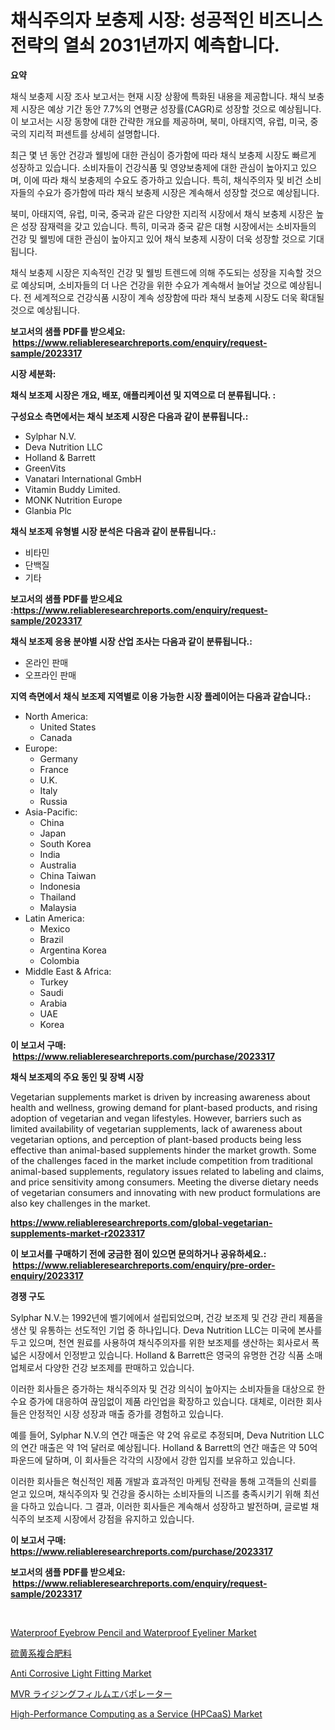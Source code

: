 <p><h1>채식주의자 보충제 시장: 성공적인 비즈니스 전략의 열쇠 2031년까지 예측합니다.</h1></p><p><strong>요약</strong></p>
<p><p>채식 보충제 시장 조사 보고서는 현재 시장 상황에 특화된 내용을 제공합니다. 채식 보충제 시장은 예상 기간 동안 7.7%의 연평균 성장률(CAGR)로 성장할 것으로 예상됩니다. 이 보고서는 시장 동향에 대한 간략한 개요를 제공하며, 북미, 아태지역, 유럽, 미국, 중국의 지리적 퍼센트를 상세히 설명합니다.</p><p>최근 몇 년 동안 건강과 웰빙에 대한 관심이 증가함에 따라 채식 보충제 시장도 빠르게 성장하고 있습니다. 소비자들이 건강식품 및 영양보충제에 대한 관심이 높아지고 있으며, 이에 따라 채식 보충제의 수요도 증가하고 있습니다. 특히, 채식주의자 및 비건 소비자들의 수요가 증가함에 따라 채식 보충제 시장은 계속해서 성장할 것으로 예상됩니다.</p><p>북미, 아태지역, 유럽, 미국, 중국과 같은 다양한 지리적 시장에서 채식 보충제 시장은 높은 성장 잠재력을 갖고 있습니다. 특히, 미국과 중국 같은 대형 시장에서는 소비자들의 건강 및 웰빙에 대한 관심이 높아지고 있어 채식 보충제 시장이 더욱 성장할 것으로 기대됩니다.</p><p>채식 보충제 시장은 지속적인 건강 및 웰빙 트렌드에 의해 주도되는 성장을 지속할 것으로 예상되며, 소비자들의 더 나은 건강을 위한 수요가 계속해서 늘어날 것으로 예상됩니다. 전 세계적으로 건강식품 시장이 계속 성장함에 따라 채식 보충제 시장도 더욱 확대될 것으로 예상됩니다.</p></p>
<p><strong>보고서의 샘플 PDF를 받으세요: &nbsp;<a href="https://www.reliableresearchreports.com/enquiry/request-sample/2023317">https://www.reliableresearchreports.com/enquiry/request-sample/2023317</a></strong></p>
<p><strong>시장 세분화:</strong></p>
<p><strong> 채식 보조제 시장은 개요, 배포, 애플리케이션 및 지역으로 더 분류됩니다. :</strong></p>
<p><strong>구성요소 측면에서는 채식 보조제 시장은 다음과 같이 분류됩니다.:</strong></p>
<p><ul><li>Sylphar N.V.</li><li>Deva Nutrition LLC</li><li>Holland & Barrett</li><li>GreenVits</li><li>Vanatari International GmbH</li><li>Vitamin Buddy Limited.</li><li>MONK Nutrition Europe</li><li>Glanbia Plc</li></ul></p>
<p><strong> 채식 보조제 유형별 시장 분석은 다음과 같이 분류됩니다.:</strong></p>
<p><ul><li>비타민</li><li>단백질</li><li>기타</li></ul></p>
<p><strong>보고서의 샘플 PDF를 받으세요 :<a href="https://www.reliableresearchreports.com/enquiry/request-sample/2023317">https://www.reliableresearchreports.com/enquiry/request-sample/2023317</a></strong></p>
<p><strong> 채식 보조제 응용 분야별 시장 산업 조사는 다음과 같이 분류됩니다.:</strong></p>
<p><ul><li>온라인 판매</li><li>오프라인 판매</li></ul></p>
<p><strong>지역 측면에서 채식 보조제 지역별로 이용 가능한 시장 플레이어는 다음과 같습니다.:</strong></p>
<p><ul>
    <li>
        North America:
        <ul>
            <li>United States</li>
            <li>Canada</li>
        </ul>
    </li>
    <li>
        Europe:
        <ul>
            <li>Germany</li>
            <li>France</li>
            <li>U.K.</li>
            <li>Italy</li>
            <li>Russia</li>
        </ul>
    </li>
    <li>
        Asia-Pacific:
        <ul>
            <li>China</li>
            <li>Japan</li>
            <li>South Korea</li>
            <li>India</li>
            <li>Australia</li>
            <li>China Taiwan</li>
            <li>Indonesia</li>
            <li>Thailand</li>
            <li>Malaysia</li>
        </ul>
    </li>
    <li>
        Latin America:
        <ul>
            <li>Mexico</li>
            <li>Brazil</li>
            <li>Argentina Korea</li>
            <li>Colombia</li>
        </ul>
    </li>
    <li>
        Middle East & Africa:
        <ul>
            <li>Turkey</li>
            <li>Saudi</li>
            <li>Arabia</li>
            <li>UAE</li>
            <li>Korea</li>
        </ul>
    </li>
    </ul></p>
<p><strong>이 보고서 구매: &nbsp;<a href="https://www.reliableresearchreports.com/purchase/2023317">https://www.reliableresearchreports.com/purchase/2023317</a></strong></p>
<p><strong>채식 보조제의 주요 동인 및 장벽 시장</strong></p>
<p><p>Vegetarian supplements market is driven by increasing awareness about health and wellness, growing demand for plant-based products, and rising adoption of vegetarian and vegan lifestyles. However, barriers such as limited availability of vegetarian supplements, lack of awareness about vegetarian options, and perception of plant-based products being less effective than animal-based supplements hinder the market growth. Some of the challenges faced in the market include competition from traditional animal-based supplements, regulatory issues related to labeling and claims, and price sensitivity among consumers. Meeting the diverse dietary needs of vegetarian consumers and innovating with new product formulations are also key challenges in the market.</p></p>
<p><strong><a href="https://www.reliableresearchreports.com/global-vegetarian-supplements-market-r2023317">https://www.reliableresearchreports.com/global-vegetarian-supplements-market-r2023317</a></strong></p>
<p><strong>이 보고서를 구매하기 전에 궁금한 점이 있으면 문의하거나 공유하세요.: &nbsp;<a href="https://www.reliableresearchreports.com/enquiry/pre-order-enquiry/2023317">https://www.reliableresearchreports.com/enquiry/pre-order-enquiry/2023317</a></strong></p>
<p><strong>경쟁 구도</strong></p>
<p><p>Sylphar N.V.는 1992년에 벨기에에서 설립되었으며, 건강 보조제 및 건강 관리 제품을 생산 및 유통하는 선도적인 기업 중 하나입니다. Deva Nutrition LLC는 미국에 본사를 두고 있으며, 천연 원료를 사용하여 채식주의자를 위한 보조제를 생산하는 회사로서 폭넓은 시장에서 인정받고 있습니다. Holland & Barrett은 영국의 유명한 건강 식품 소매업체로서 다양한 건강 보조제를 판매하고 있습니다.</p><p>이러한 회사들은 증가하는 채식주의자 및 건강 의식이 높아지는 소비자들을 대상으로 한 수요 증가에 대응하여 끊임없이 제품 라인업을 확장하고 있습니다. 대체로, 이러한 회사들은 안정적인 시장 성장과 매출 증가를 경험하고 있습니다.</p><p>예를 들어, Sylphar N.V.의 연간 매출은 약 2억 유로로 추정되며, Deva Nutrition LLC의 연간 매출은 약 1억 달러로 예상됩니다. Holland & Barrett의 연간 매출은 약 50억 파운드에 달하며, 이 회사들은 각각의 시장에서 강한 입지를 보유하고 있습니다.</p><p>이러한 회사들은 혁신적인 제품 개발과 효과적인 마케팅 전략을 통해 고객들의 신뢰를 얻고 있으며, 채식주의자 및 건강을 중시하는 소비자들의 니즈를 충족시키기 위해 최선을 다하고 있습니다. 그 결과, 이러한 회사들은 계속해서 성장하고 발전하며, 글로벌 채식주의 보조제 시장에서 강점을 유지하고 있습니다.</p></p>
<p><strong>이 보고서 구매: &nbsp; <a href="https://www.reliableresearchreports.com/purchase/2023317">https://www.reliableresearchreports.com/purchase/2023317</a></strong></p>
<p><strong>보고서의 샘플 PDF를 받으세요: &nbsp;<a href="https://www.reliableresearchreports.com/enquiry/request-sample/2023317">https://www.reliableresearchreports.com/enquiry/request-sample/2023317</a></strong><strong></strong></p>
<p>&nbsp;</p>
<p><p><a href="https://issuu.com/reportprime-2/docs/waterproof-eyebrow-pencil-and-waterproof-eyeliner-">Waterproof Eyebrow Pencil and Waterproof Eyeliner Market</a></p><p><a href="https://github.com/CloydAbbott2023/Market-Research-Report-List-1/blob/main/661231684337.md">硫黄系複合肥料</a></p><p><a href="https://issuu.com/reportprime-2/docs/anti-corrosive-light-fitting-market-size-2030.pptx">Anti Corrosive Light Fitting Market</a></p><p><a href="https://github.com/Fatimaklein1/Market-Research-Report-List-1/blob/main/566018284338.md">MVR ライジングフィルムエバポレーター</a></p><p><a href="https://www.linkedin.com/pulse/high-performance-computing-service-hpcaas-market-key-successful-wbzvc">High-Performance Computing as a Service (HPCaaS) Market</a></p></p>